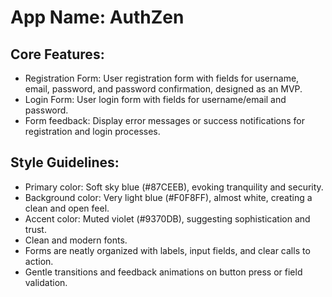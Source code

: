# **App Name**: AuthZen

## Core Features:

- Registration Form: User registration form with fields for username, email, password, and password confirmation, designed as an MVP.
- Login Form: User login form with fields for username/email and password.
- Form feedback: Display error messages or success notifications for registration and login processes.

## Style Guidelines:

- Primary color: Soft sky blue (#87CEEB), evoking tranquility and security.
- Background color: Very light blue (#F0F8FF), almost white, creating a clean and open feel.
- Accent color: Muted violet (#9370DB), suggesting sophistication and trust.
- Clean and modern fonts.
- Forms are neatly organized with labels, input fields, and clear calls to action.
- Gentle transitions and feedback animations on button press or field validation.